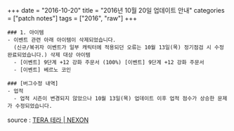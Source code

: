 +++
date = "2016-10-20"
title = "2016년 10월 20일 업데이트 안내"
categories = ["patch notes"]
tags = ["2016", "raw"]
+++

```
### 1. 아이템
- 이벤트 관련 아래 아이템이 삭제되었습니다.
  (신규/복귀자 이벤트가 일부 캐릭터에 적용되던 오류는 10월 13일(목) 정기점검 시 수정 완료되었습니다.) 삭제 대상 아이템
  - [이벤트] 9단계 +12 강화 주문서 (100%) [이벤트] 9단계 +12 강화 주문서
  - [이벤트] 베르노 코인

### [버그수정 내역]
- 업적
  - 업적 시즌이 변경되지 않았으나 10월 13일(목) 업데이트 이후 업적 점수가 상승한 문제가 수정되었습니다.
```

source : [TERA 테라 | NEXON](http://tera.nexon.com/news/update/view.aspx?n4articlesn=)
